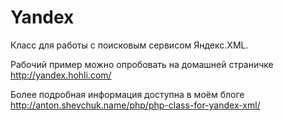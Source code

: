 # Yandex

Класс для работы с поисковым сервисом Яндекс.XML.

Рабочий пример можно опробовать на домашней страничке http://yandex.hohli.com/

Более подробная информация доступна в моём блоге http://anton.shevchuk.name/php/php-class-for-yandex-xml/
